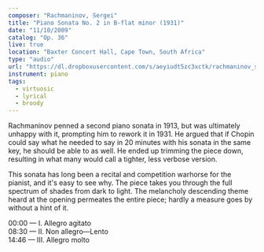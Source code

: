 ```yaml
---
composer: "Rachmaninov, Sergei"
title: "Piano Sonata No. 2 in B-flat minor (1931)"
date: "11/10/2009"
catalog: "Op. 36"
live: true
location: "Baxter Concert Hall, Cape Town, South Africa"
type: "audio"
url: "https://dl.dropboxusercontent.com/s/aeyiudt5zc3xctk/rachmaninov_sonata-no2.mp3?dl=0"
instrument: piano
tags:
  - virtuosic
  - lyrical
  - broody
---
```


Rachmaninov penned a second piano sonata in 1913, but was ultimately unhappy
with it, prompting him to rework it in 1931. He argued that if Chopin could say
what he needed to say in 20 minutes with his sonata in the same key, he should
be able to as well. He ended up trimming the piece down, resulting in what many
would call a tighter, less verbose version.

This sonata has long been a recital and competition warhorse for the pianist,
and it's easy to see why. The piece takes you through the full spectrum of
shades from dark to light. The melancholy descending theme heard at the opening
permeates the entire piece; hardly a measure goes by without a hint of it.

00:00 — I. Allegro agitato  
08:30 — II. Non allegro—Lento  
14:46 — III. Allegro molto
